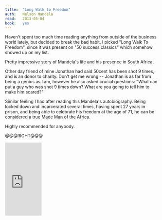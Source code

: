 ```yaml
---
title:	"Long Walk to Freedom"
auth:	Nelson Mandela
read:	2013-05-04
book:	yes
---
```





Haven't spent too much time reading anything from outside of the business
world lately, but decided to break the bad habit. I picked "Long Walk To
Freedom", since it was present on "50 success classics" which somehow showed
up on my list.

Pretty impressive story of Mandela's life and his presence in South Africa.

Other day friend of mine Jonathan had said 50cent has been shot 9 times, and
is an donor to charity. Don't get me wrong -- Jonathan is as far from being
a genius as I am, however he also asked crucial questions: "What can put a
guy who was shot 9 times down? What are you going to tell him to make him
scared?"

Similar feeling I had after reading this Mandela's autobiography. Being
locked down and incarcerated several times, having spent 27 years in prison,
and being able to celebrate his freedom at the age of 71, he can be
considered a true Made Man of the Africa.

Highly recommended for anybody.

@@@RIGHT@@@

<iframe src="http://rcm.amazon.com/e/cm?lt1=_blank&bc1=FFFFFF&IS2=1&npa=1&bg1=FFFFFF&fc1=000000&lc1=FF0000&t=wojcadamkoszh-20&o=1&p=8&l=as4&m=amazon&f=ifr&ref=ss_til&asins=0030565812" style="width:120px;height:240px;" scrolling="no" marginwidth="0" marginheight="0" frameborder="0"></iframe>

